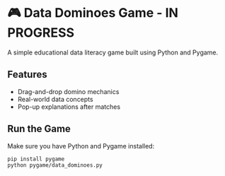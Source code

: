 # 🎮 Data Dominoes Game - IN PROGRESS

A simple educational data literacy game built using Python and Pygame.

## Features
- Drag-and-drop domino mechanics
- Real-world data concepts
- Pop-up explanations after matches

## Run the Game
Make sure you have Python and Pygame installed:

```bash
pip install pygame
python pygame/data_dominoes.py
